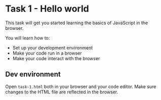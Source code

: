 # Task 1 - Hello world
This task will get you started learning the basics of JavaScript in the browser.

You will learn how to:
- Set up your development environment
- Make your code run in a browser
- Make your code interact with the browser

## Dev environment

Open `task-1.html` both in your browser and your code editor. Make sure changes to the HTML file are reflected in the browser.

